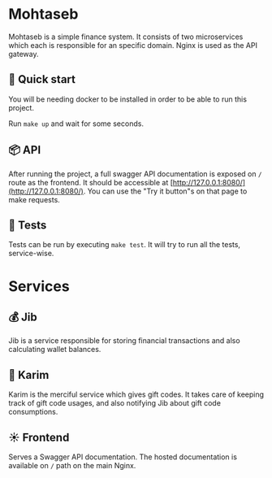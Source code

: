 # Mohtaseb
Mohtaseb is a simple finance system. 
It consists of two microservices which each is responsible for an specific domain. Nginx is used as the API gateway.

## 🚀 Quick start
You will be needing docker to be installed in order to be able to run this project.

Run `make up` and wait for some seconds.

## 📦 API
After running the project, a full swagger API documentation is exposed on `/` route as the frontend.
It should be accessible at [http://127.0.0.1:8080/](http://127.0.0.1:8080/). You can use the "Try it button"s on that 
page to make requests.

## 🧪 Tests
Tests can be run by executing `make test`. It will try to run all the tests, service-wise.

# Services

## 💰 Jib
Jib is a service responsible for storing financial transactions and also calculating wallet balances.

## 👨‍ Karim
Karim is the merciful service which gives gift codes. It takes care of keeping track of gift code usages,
and also notifying Jib about gift code consumptions.

## ☀️ Frontend
Serves a Swagger API documentation. The hosted documentation is available on `/` path on the main Nginx.
